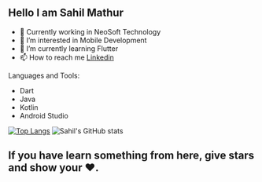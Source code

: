 ## Hello I am Sahil Mathur

- 🔭 Currently working in NeoSoft Technology
- 👀 I’m interested in Mobile Development
- 🌱 I’m currently learning Flutter
- 📫 How to reach me [Linkedin](https://www.linkedin.com/in/sahil-mathur-826484189/)

 Languages and Tools:
  - Dart
  - Java
  - Kotlin
  - Android Studio
  
  
[![Top Langs](https://github-readme-stats.vercel.app/api/top-langs/?username=iamsahilmathur&layout=compact)](https://github.com/iamsahilmathur/github-readme-stats)
   ![Sahil's GitHub stats](https://github-readme-stats.vercel.app/api?username=iamsahilmathur&show_icons=true&theme=radical)
  
 
## If you have learn something from here, give stars and show your ❤️. 

 

